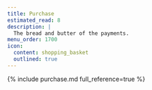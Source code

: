 ```yaml
---
title: Purchase
estimated_read: 8
description: |
  The bread and butter of the payments.
menu_order: 1700
icon:
  content: shopping_basket
  outlined: true
---
```


{% include purchase.md full_reference=true %}
